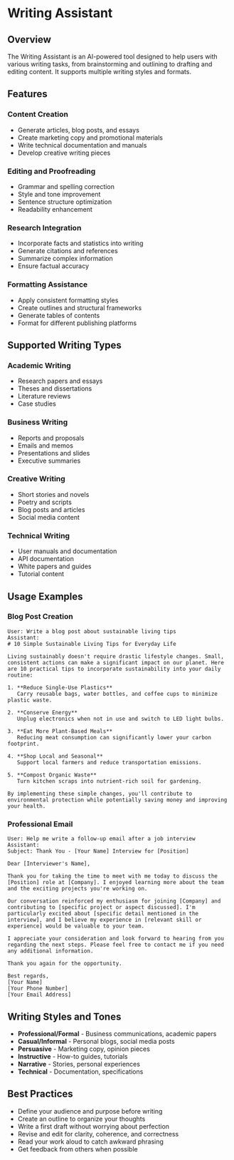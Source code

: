 # Writing Assistant

## Overview

The Writing Assistant is an AI-powered tool designed to help users with various writing tasks, from brainstorming and outlining to drafting and editing content. It supports multiple writing styles and formats.

## Features

### Content Creation
- Generate articles, blog posts, and essays
- Create marketing copy and promotional materials
- Write technical documentation and manuals
- Develop creative writing pieces

### Editing and Proofreading
- Grammar and spelling correction
- Style and tone improvement
- Sentence structure optimization
- Readability enhancement

### Research Integration
- Incorporate facts and statistics into writing
- Generate citations and references
- Summarize complex information
- Ensure factual accuracy

### Formatting Assistance
- Apply consistent formatting styles
- Create outlines and structural frameworks
- Generate tables of contents
- Format for different publishing platforms

## Supported Writing Types

### Academic Writing
- Research papers and essays
- Theses and dissertations
- Literature reviews
- Case studies

### Business Writing
- Reports and proposals
- Emails and memos
- Presentations and slides
- Executive summaries

### Creative Writing
- Short stories and novels
- Poetry and scripts
- Blog posts and articles
- Social media content

### Technical Writing
- User manuals and documentation
- API documentation
- White papers and guides
- Tutorial content

## Usage Examples

### Blog Post Creation
```
User: Write a blog post about sustainable living tips
Assistant:
# 10 Simple Sustainable Living Tips for Everyday Life

Living sustainably doesn't require drastic lifestyle changes. Small, consistent actions can make a significant impact on our planet. Here are 10 practical tips to incorporate sustainability into your daily routine:

1. **Reduce Single-Use Plastics**
   Carry reusable bags, water bottles, and coffee cups to minimize plastic waste.

2. **Conserve Energy**
   Unplug electronics when not in use and switch to LED light bulbs.

3. **Eat More Plant-Based Meals**
   Reducing meat consumption can significantly lower your carbon footprint.

4. **Shop Local and Seasonal**
   Support local farmers and reduce transportation emissions.

5. **Compost Organic Waste**
   Turn kitchen scraps into nutrient-rich soil for gardening.

By implementing these simple changes, you'll contribute to environmental protection while potentially saving money and improving your health.
```

### Professional Email
```
User: Help me write a follow-up email after a job interview
Assistant:
Subject: Thank You - [Your Name] Interview for [Position]

Dear [Interviewer's Name],

Thank you for taking the time to meet with me today to discuss the [Position] role at [Company]. I enjoyed learning more about the team and the exciting projects you're working on.

Our conversation reinforced my enthusiasm for joining [Company] and contributing to [specific project or aspect discussed]. I'm particularly excited about [specific detail mentioned in the interview], and I believe my experience in [relevant skill or experience] would be valuable to your team.

I appreciate your consideration and look forward to hearing from you regarding the next steps. Please feel free to contact me if you need any additional information.

Thank you again for the opportunity.

Best regards,
[Your Name]
[Your Phone Number]
[Your Email Address]
```

## Writing Styles and Tones

- **Professional/Formal** - Business communications, academic papers
- **Casual/Informal** - Personal blogs, social media posts
- **Persuasive** - Marketing copy, opinion pieces
- **Instructive** - How-to guides, tutorials
- **Narrative** - Stories, personal experiences
- **Technical** - Documentation, specifications

## Best Practices

- Define your audience and purpose before writing
- Create an outline to organize your thoughts
- Write a first draft without worrying about perfection
- Revise and edit for clarity, coherence, and correctness
- Read your work aloud to catch awkward phrasing
- Get feedback from others when possible